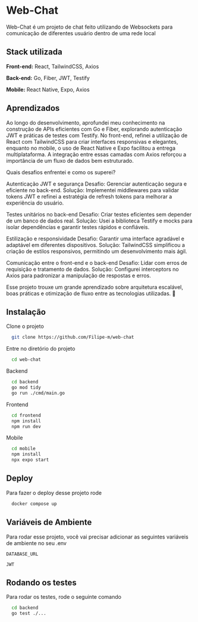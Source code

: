
# Web-Chat

Web-Chat é um projeto de chat feito utilizando de Websockets para comunicação de diferentes usuário dentro de uma rede local

## Stack utilizada

**Front-end:** React, TailwindCSS, Axios

**Back-end:** Go, Fiber, JWT, Testify

**Mobile:** React Native, Expo, Axios
## Aprendizados

Ao longo do desenvolvimento, aprofundei meu conhecimento na construção de APIs eficientes com Go e Fiber, explorando autenticação JWT e práticas de testes com Testify. No front-end, refinei a utilização de React com TailwindCSS para criar interfaces responsivas e elegantes, enquanto no mobile, o uso de React Native e Expo facilitou a entrega multiplataforma. A integração entre essas camadas com Axios reforçou a importância de um fluxo de dados bem estruturado.

Quais desafios enfrentei e como os superei?

Autenticação JWT e segurança
        Desafio: Gerenciar autenticação segura e eficiente no back-end.
        Solução: Implementei middlewares para validar tokens JWT e refinei a estratégia de refresh tokens para melhorar a experiência do usuário.

Testes unitários no back-end
        Desafio: Criar testes eficientes sem depender de um banco de dados real.
        Solução: Usei a biblioteca Testify e mocks para isolar dependências e garantir testes rápidos e confiáveis.

Estilização e responsividade
        Desafio: Garantir uma interface agradável e adaptável em diferentes dispositivos.
        Solução: TailwindCSS simplificou a criação de estilos responsivos, permitindo um desenvolvimento mais ágil.

Comunicação entre o front-end e o back-end
        Desafio: Lidar com erros de requisição e tratamento de dados.
        Solução: Configurei interceptors no Axios para padronizar a manipulação de respostas e erros.

Esse projeto trouxe um grande aprendizado sobre arquitetura escalável, boas práticas e otimização de fluxo entre as tecnologias utilizadas. 🚀

## Instalação

Clone o projeto

```bash
  git clone https://github.com/Filipe-m/web-chat
```

Entre no diretório do projeto

```bash
  cd web-chat
```

Backend

```bash
  cd backend
  go mod tidy
  go run ./cmd/main.go
```

Frontend

```bash
  cd frontend
  npm install
  npm run dev
```
Mobile

```bash
  cd mobile
  npm install
  npx expo start
```
    
## Deploy

Para fazer o deploy desse projeto rode

```bash
  docker compose up
```


## Variáveis de Ambiente

Para rodar esse projeto, você vai precisar adicionar as seguintes variáveis de ambiente no seu .env

`DATABASE_URL`

`JWT`


## Rodando os testes

Para rodar os testes, rode o seguinte comando

```bash
  cd backend
  go test ./...
```


